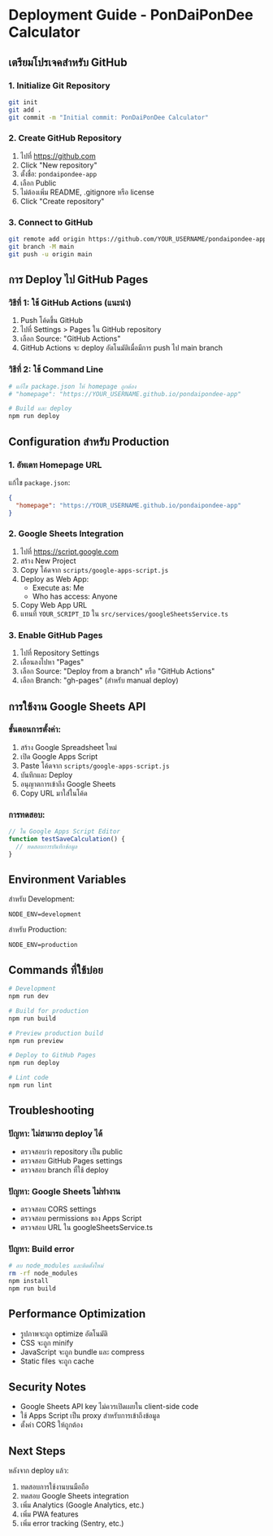 # Deployment Guide - PonDaiPonDee Calculator

## เตรียมโปรเจคสำหรับ GitHub

### 1. Initialize Git Repository
```bash
git init
git add .
git commit -m "Initial commit: PonDaiPonDee Calculator"
```

### 2. Create GitHub Repository
1. ไปที่ https://github.com
2. Click "New repository"
3. ตั้งชื่อ: `pondaipondee-app`
4. เลือก Public
5. ไม่ต้องเพิ่ม README, .gitignore หรือ license
6. Click "Create repository"

### 3. Connect to GitHub
```bash
git remote add origin https://github.com/YOUR_USERNAME/pondaipondee-app.git
git branch -M main
git push -u origin main
```

## การ Deploy ไป GitHub Pages

### วิธีที่ 1: ใช้ GitHub Actions (แนะนำ)
1. Push โค้ดขึ้น GitHub
2. ไปที่ Settings > Pages ใน GitHub repository
3. เลือก Source: "GitHub Actions"
4. GitHub Actions จะ deploy อัตโนมัติเมื่อมีการ push ไป main branch

### วิธีที่ 2: ใช้ Command Line
```bash
# แก้ไข package.json ให้ homepage ถูกต้อง
# "homepage": "https://YOUR_USERNAME.github.io/pondaipondee-app"

# Build และ deploy
npm run deploy
```

## Configuration สำหรับ Production

### 1. อัพเดท Homepage URL
แก้ไข `package.json`:
```json
{
  "homepage": "https://YOUR_USERNAME.github.io/pondaipondee-app"
}
```

### 2. Google Sheets Integration
1. ไปที่ https://script.google.com
2. สร้าง New Project
3. Copy โค้ดจาก `scripts/google-apps-script.js`
4. Deploy as Web App:
   - Execute as: Me
   - Who has access: Anyone
5. Copy Web App URL
6. แทนที่ `YOUR_SCRIPT_ID` ใน `src/services/googleSheetsService.ts`

### 3. Enable GitHub Pages
1. ไปที่ Repository Settings
2. เลื่อนลงไปหา "Pages"
3. เลือก Source: "Deploy from a branch" หรือ "GitHub Actions"
4. เลือก Branch: "gh-pages" (สำหรับ manual deploy)

## การใช้งาน Google Sheets API

### ขั้นตอนการตั้งค่า:
1. สร้าง Google Spreadsheet ใหม่
2. เปิด Google Apps Script
3. Paste โค้ดจาก `scripts/google-apps-script.js`
4. บันทึกและ Deploy
5. อนุญาตการเข้าถึง Google Sheets
6. Copy URL มาใส่ในโค้ด

### การทดสอบ:
```javascript
// ใน Google Apps Script Editor
function testSaveCalculation() {
  // ทดสอบการบันทึกข้อมูล
}
```

## Environment Variables

สำหรับ Development:
```
NODE_ENV=development
```

สำหรับ Production:
```
NODE_ENV=production
```

## Commands ที่ใช้บ่อย

```bash
# Development
npm run dev

# Build for production
npm run build

# Preview production build
npm run preview

# Deploy to GitHub Pages
npm run deploy

# Lint code
npm run lint
```

## Troubleshooting

### ปัญหา: ไม่สามารถ deploy ได้
- ตรวจสอบว่า repository เป็น public
- ตรวจสอบ GitHub Pages settings
- ตรวจสอบ branch ที่ใช้ deploy

### ปัญหา: Google Sheets ไม่ทำงาน
- ตรวจสอบ CORS settings
- ตรวจสอบ permissions ของ Apps Script
- ตรวจสอบ URL ใน googleSheetsService.ts

### ปัญหา: Build error
```bash
# ลบ node_modules และติดตั้งใหม่
rm -rf node_modules
npm install
npm run build
```

## Performance Optimization

- รูปภาพจะถูก optimize อัตโนมัติ
- CSS จะถูก minify
- JavaScript จะถูก bundle และ compress
- Static files จะถูก cache

## Security Notes

- Google Sheets API key ไม่ควรเปิดเผยใน client-side code
- ใช้ Apps Script เป็น proxy สำหรับการเข้าถึงข้อมูล
- ตั้งค่า CORS ให้ถูกต้อง

## Next Steps

หลังจาก deploy แล้ว:
1. ทดสอบการใช้งานบนมือถือ
2. ทดสอบ Google Sheets integration
3. เพิ่ม Analytics (Google Analytics, etc.)
4. เพิ่ม PWA features
5. เพิ่ม error tracking (Sentry, etc.)

